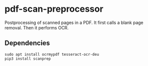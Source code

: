 # pdf-scan-preprocessor

Postprocessing of scanned pages in a PDF.
It first calls a blank page removal.
Then it performs OCR.

## Dependencies

```
sudo apt install ocrmypdf tesseract-ocr-deu
pip3 install scanprep
```
